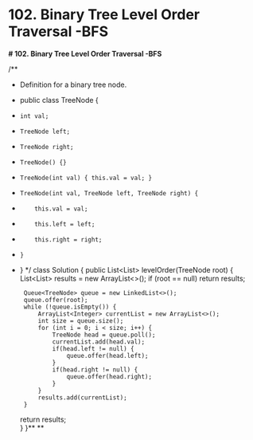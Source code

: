 # 102. Binary Tree Level Order Traversal -BFS

**# 102. Binary Tree Level Order Traversal -BFS**

/**
 * Definition for a binary tree node.
 * public class TreeNode {
 *     int val;
 *     TreeNode left;
 *     TreeNode right;
 *     TreeNode() {}
 *     TreeNode(int val) { this.val = val; }
 *     TreeNode(int val, TreeNode left, TreeNode right) {
 *         this.val = val;
 *         this.left = left;
 *         this.right = right;
 *     }
 * }
 */
class Solution {
    public List<List<Integer>> levelOrder(TreeNode root) {
        List<List<Integer>> results = new ArrayList<>();
        if (root == null) return results;
        
        Queue<TreeNode> queue = new LinkedList<>();
        queue.offer(root);
        while (!queue.isEmpty()) {
            ArrayList<Integer> currentList = new ArrayList<>();
            int size = queue.size();
            for (int i = 0; i < size; i++) {
                TreeNode head = queue.poll();
                currentList.add(head.val);
                if(head.left != null) {
                    queue.offer(head.left);
                }
                if(head.right != null) {
                    queue.offer(head.right);
                }
            }
            results.add(currentList);
        }
     return results;   
    }
}**
**
